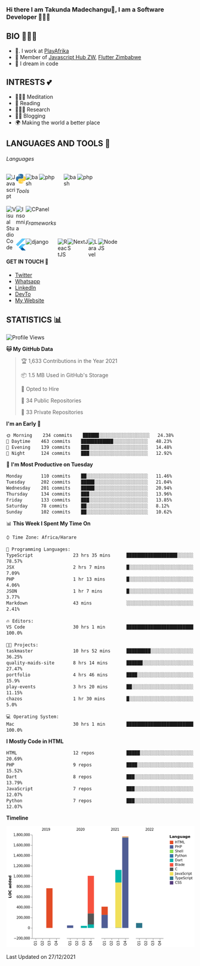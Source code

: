 ### Hi there I am Takunda Madechangu👋, I am a Software Developer 👨🏽‍💻

## BIO 👨🏽‍💻
- 💼. I work at [PlayAfrika](https://playafrika.tv)
- 🎳  Member of [Javascript Hub ZW](https://github.com/JS-Hub-ZW), [Flutter Zimbabwe](https://github.com/flutterdevzim/)
- 🤨 I dream in code 

## INTRESTS 💕
- 🧘🏾‍♂️  Meditation
- 📖  Reading
- 🕵🏾‍♂️  Research
- ✍🏽  Blogging
- 🌍  Making the world a better place

## LANGUAGES AND TOOLS 🧰

###### Languages

<img align="left" alt="Javascript" width="26px" src="https://upload.wikimedia.org/wikipedia/commons/thumb/6/6a/JavaScript-logo.png/240px-JavaScript-logo.png" />
<img align="left" alt="Python" width="26px" src="https://raw.githubusercontent.com/JohnKinyanjui/JohnKinyanjui/master/images/python.png" />
<img align="left" alt="bash" width="36px" src="https://d33wubrfki0l68.cloudfront.net/a1da522d0a3057a1bc3fb411fcbbf57a447c1146/65e71/img/symbol/svg/full_colored_dark.svg" />
<img align="left" alt="php" width="66px" src="https://www.php.net/images/logos/php-logo.svg" />
<img align="left" alt="bash" width="36px" src="https://d33wubrfki0l68.cloudfront.net/a1da522d0a3057a1bc3fb411fcbbf57a447c1146/65e71/img/symbol/svg/full_colored_dark.svg" />
<img align="left" alt="php" width="96px" src="https://dart.dev/assets/shared/dart/logo+text/horizontal/white-e71fb382ad5229792cc704b3ee7a88f8013e986d6e34f0956d89c453b454d0a5.svg" />



</br>


###### Tools

<img align="left" alt="Visual Studio Code" width="26px" src="https://code.visualstudio.com/assets/images/code-stable.png" />
<img align="left" alt="Insomnia" width="26px" src="https://img.stackshare.io/service/6406/qLPJL1NZ.jpg" />
<img align="left" alt="CPanel" width="106px" src="https://cpanel.net/wp-content/themes/cPbase/assets/img/logos/cPanel_orange.svg" />
<br/>


###### Frameworks

<img align="left" alt="Flutter" width="26px" object-fit = "cover" src="https://raw.githubusercontent.com/JohnKinyanjui/JohnKinyanjui/master/images/flutter.png" />
<img align="left" alt="django" width="86px" src="https://www.fullstackpython.com/img/logos/django.png" />
<img align="left" alt="ReactJS" width="26px" src="https://cdn4.iconfinder.com/data/icons/logos-3/600/React.js_logo-512.png" />
<img align="left" alt="NextJS" width="56px" src="https://upload.wikimedia.org/wikipedia/commons/thumb/8/8e/Nextjs-logo.svg/207px-Nextjs-logo.svg.png" />
<img align="left" alt="Laravel" width="26px" src="https://laravel.com/img/logomark.min.svg" />
<img align="left" alt="Node JS" width="56px" src="https://upload.wikimedia.org/wikipedia/commons/d/d9/Node.js_logo.svg" />
<br/>
<br/>

#### GET IN TOUCH 💬
- [Twitter](https://twitter/takucoder)
- [Whatsapp](https://wa.me/263778548832?text=Hi%20Taku)
- [LinkedIn](https://www.linkedin.com/in/tmadechangu/)
- [DevTo](https://dev.to/takunda)
- [My Website](https://taku.co.zw)

## STATISTICS 📊
<!-- ![Takumade's GitHub stats](https://github-readme-stats.vercel.app/api?username=takumade&count_private=true&show_icons=true&theme=algolia) -->

<!--START_SECTION:waka-->
![Profile Views](http://img.shields.io/badge/Profile%20Views-77-blue)

**🐱 My GitHub Data** 

> 🏆 1,633 Contributions in the Year 2021
 > 
> 📦 1.5 MB Used in GitHub's Storage 
 > 
> 💼 Opted to Hire
 > 
> 📜 34 Public Repositories 
 > 
> 🔑 33 Private Repositories  
 > 
**I'm an Early 🐤** 

```text
🌞 Morning    234 commits    ██████░░░░░░░░░░░░░░░░░░░   24.38% 
🌆 Daytime    463 commits    ████████████░░░░░░░░░░░░░   48.23% 
🌃 Evening    139 commits    ███░░░░░░░░░░░░░░░░░░░░░░   14.48% 
🌙 Night      124 commits    ███░░░░░░░░░░░░░░░░░░░░░░   12.92%

```
📅 **I'm Most Productive on Tuesday** 

```text
Monday       110 commits    ██░░░░░░░░░░░░░░░░░░░░░░░   11.46% 
Tuesday      202 commits    █████░░░░░░░░░░░░░░░░░░░░   21.04% 
Wednesday    201 commits    █████░░░░░░░░░░░░░░░░░░░░   20.94% 
Thursday     134 commits    ███░░░░░░░░░░░░░░░░░░░░░░   13.96% 
Friday       133 commits    ███░░░░░░░░░░░░░░░░░░░░░░   13.85% 
Saturday     78 commits     ██░░░░░░░░░░░░░░░░░░░░░░░   8.12% 
Sunday       102 commits    ██░░░░░░░░░░░░░░░░░░░░░░░   10.62%

```


📊 **This Week I Spent My Time On** 

```text
⌚︎ Time Zone: Africa/Harare

💬 Programming Languages: 
TypeScript               23 hrs 35 mins      ███████████████████░░░░░░   78.57% 
JSX                      2 hrs 7 mins        █░░░░░░░░░░░░░░░░░░░░░░░░   7.09% 
PHP                      1 hr 13 mins        █░░░░░░░░░░░░░░░░░░░░░░░░   4.06% 
JSON                     1 hr 7 mins         █░░░░░░░░░░░░░░░░░░░░░░░░   3.77% 
Markdown                 43 mins             ░░░░░░░░░░░░░░░░░░░░░░░░░   2.41%

🔥 Editors: 
VS Code                  30 hrs 1 min        █████████████████████████   100.0%

🐱‍💻 Projects: 
taskmaster               10 hrs 52 mins      █████████░░░░░░░░░░░░░░░░   36.25% 
quality-maids-site       8 hrs 14 mins       ██████░░░░░░░░░░░░░░░░░░░   27.47% 
portfolio                4 hrs 46 mins       ████░░░░░░░░░░░░░░░░░░░░░   15.9% 
play-events              3 hrs 20 mins       ██░░░░░░░░░░░░░░░░░░░░░░░   11.15% 
chazos                   1 hr 30 mins        █░░░░░░░░░░░░░░░░░░░░░░░░   5.0%

💻 Operating System: 
Mac                      30 hrs 1 min        █████████████████████████   100.0%

```

**I Mostly Code in HTML** 

```text
HTML                     12 repos            █████░░░░░░░░░░░░░░░░░░░░   20.69% 
PHP                      9 repos             ████░░░░░░░░░░░░░░░░░░░░░   15.52% 
Dart                     8 repos             ███░░░░░░░░░░░░░░░░░░░░░░   13.79% 
JavaScript               7 repos             ███░░░░░░░░░░░░░░░░░░░░░░   12.07% 
Python                   7 repos             ███░░░░░░░░░░░░░░░░░░░░░░   12.07%

```


**Timeline**

![Chart not found](https://raw.githubusercontent.com/takumade/takumade/main/charts/bar_graph.png) 


 Last Updated on 27/12/2021
<!--END_SECTION:waka-->

